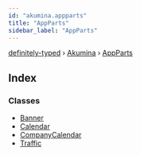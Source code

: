 ```yaml
---
id: "akumina.appparts"
title: "AppParts"
sidebar_label: "AppParts"
---
```


[definitely-typed](../index.md) › [Akumina](akumina.md) › [AppParts](akumina.appparts.md)

## Index

### Classes

* [Banner](../classes/akumina.appparts.banner.md)
* [Calendar](../classes/akumina.appparts.calendar.md)
* [CompanyCalendar](../classes/akumina.appparts.companycalendar.md)
* [Traffic](../classes/akumina.appparts.traffic.md)
